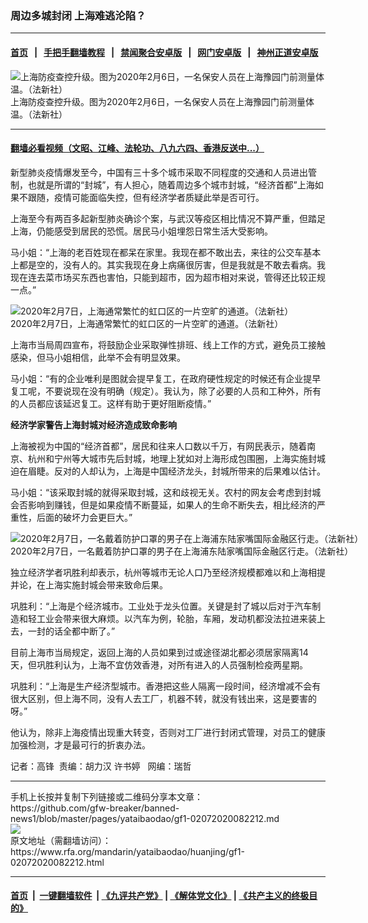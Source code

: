 ### 周边多城封闭  上海难逃沦陷？
------------------------

#### [首页](https://github.com/gfw-breaker/banned-news1/blob/master/README.md) &nbsp;&nbsp;|&nbsp;&nbsp; [手把手翻墙教程](https://github.com/gfw-breaker/guides/wiki) &nbsp;&nbsp;|&nbsp;&nbsp; [禁闻聚合安卓版](https://github.com/gfw-breaker/bn-android) &nbsp;&nbsp;|&nbsp;&nbsp; [网门安卓版](https://github.com/oGate2/oGate) &nbsp;&nbsp;|&nbsp;&nbsp; [神州正道安卓版](https://github.com/SzzdOgate/update) 



<div id="headerimg">
 <img alt="上海防疫查控升级。图为2020年2月6日，一名保安人员在上海豫园门前测量体温。（法新社）" src="https://www.rfa.org/mandarin/yataibaodao/huanjing/gf1-02072020082212.html/000_1OQ7G5.jpg/@@images/88613935-ab78-49c1-8385-d4bcf4ecd151.jpeg" title="上海防疫查控升级。图为2020年2月6日，一名保安人员在上海豫园门前测量体温。（法新社）"/>
 <div id="headerimgcontents">
  <div id="headerimgcaption">
   <span>
    上海防疫查控升级。图为2020年2月6日，一名保安人员在上海豫园门前测量体温。（法新社）
   </span>
   <!-- zoomattribute -->
  </div>
  <!-- headerimgcaption -->
 </div>
 <!-- headerimagecontents -->
</div>

<hr/>


#### [翻墙必看视频（文昭、江峰、法轮功、八九六四、香港反送中...）](https://github.com/gfw-breaker/banned-news1/blob/master/pages/link3.md)

<div id="storytext">
 <div>
  <div class="slot_header">
  </div>
 </div>
 <p>
  新型肺炎疫情爆发至今，中国有三十多个城市采取不同程度的交通和人员进出管制，也就是所谓的“封城”，有人担心，随着周边多个城市封城，“经济首都”上海如果不跟随，疫情可能面临失控，但有经济学者质疑此举是否可行。
 </p>
 <p>
  上海至今有两百多起新型肺炎确诊个案，与武汉等疫区相比情况不算严重，但踏足上海，仍能感受到居民的恐慌。居民马小姐埋怨日常生活大受影响。
 </p>
 <p>
 </p>
 <p>
 </p>
 <p>
  马小姐：“上海的老百姓现在都呆在家里。我现在都不敢出去，来往的公交车基本上都是空的，没有人的。其实我现在身上病痛很厉害，但是我就是不敢去看病。我现在连去菜市场买东西也害怕，只能到超市，因为超市相对来说，管得还比较正规一点。”
 </p>
 <p>
 </p>
 <p>
  <div class="image-inline captioned" style="width:1500px;">
   <div style="width:1500px;">
    <img alt="2020年2月7日，上海通常繁忙的虹口区的一片空旷的通道。（法新社）" src="https://www.rfa.org/mandarin/yataibaodao/huanjing/gf1-02072020082212.html/000_1OS0L2.jpg" title="2020年2月7日，上海通常繁忙的虹口区的一片空旷的通道。（法新社）"/>
   </div>
   <div class="image-caption">
    <span style="width:1500px;">
     2020年2月7日，上海通常繁忙的虹口区的一片空旷的通道。（法新社）
    </span>
    <span class="copyright">
    </span>
   </div>
  </div>
 </p>
 <p>
  上海市当局周四宣布，将鼓励企业采取弹性排班、线上工作的方式，避免员工接触感染，但马小姐相信，此举不会有明显效果。
 </p>
 <p>
  马小姐：“有的企业唯利是图就会提早复工，在政府硬性规定的时候还有企业提早复工呢，不要说现在没有明确（规定）。我认为，除了必要的人员和工种外，所有的人员都应该延迟复工。这样有助于更好阻断疫情。”
 </p>
 <p>
  <b>
   经济学家警告上海封城对经济造成致命影响
  </b>
 </p>
 <p>
  上海被视为中国的“经济首都”，居民和往来人口数以千万，有网民表示，随着南京、杭州和宁州等大城市先后封城，地理上犹如对上海形成包围圈，上海实施封城迫在眉睫。反对的人却认为，上海是中国经济龙头，封城所带来的后果难以估计。
 </p>
 <p>
  马小姐：“该采取封城的就得采取封城，这和歧视无关。农村的网友会考虑到封城会否影响到赚钱，但是如果疫情不断蔓延，如果人的生命不断失去，相比经济的严重性，后面的破坏力会更巨大。”
 </p>
 <p>
 </p>
 <p>
  <div class="image-inline captioned" style="width:1500px;">
   <div style="width:1500px;">
    <img alt="2020年2月7日，一名戴着防护口罩的男子在上海浦东陆家嘴国际金融区行走。（法新社）" src="https://www.rfa.org/mandarin/yataibaodao/huanjing/gf1-02072020082212.html/000_1OS0AS.jpg" title="2020年2月7日，一名戴着防护口罩的男子在上海浦东陆家嘴国际金融区行走。（法新社）"/>
   </div>
   <div class="image-caption">
    <span style="width:1500px;">
     2020年2月7日，一名戴着防护口罩的男子在上海浦东陆家嘴国际金融区行走。（法新社）
    </span>
    <span class="copyright">
    </span>
   </div>
  </div>
 </p>
 <p>
  独立经济学者巩胜利却表示，杭州等城市无论人口乃至经济规模都难以和上海相提并论，在上海实施封城会带来致命后果。
 </p>
 <p>
  巩胜利：“上海是个经济城市。工业处于龙头位置。关键是封了城以后对于汽车制造和轻工业会带来很大麻烦。以汽车为例，轮胎，车厢，发动机都没法拉进来装上去，一封的话全都中断了。”
 </p>
 <p>
  目前上海市当局规定，返回上海的人员如果到过或途径湖北都必须居家隔离14天，但巩胜利认为，上海不宜仿效香港，对所有进入的人员强制检疫两星期。
 </p>
 <p>
  巩胜利：“上海是生产经济型城市。香港把这些人隔离一段时间，经济增减不会有很大区别，但上海不同，没有人去工厂，机器不转，就没有钱出来，这是要害的呀。”
 </p>
 <p>
  他认为，除非上海疫情出现重大转变，否则对工厂进行封闭式管理，对员工的健康加强检测，才是最可行的折衷办法。
 </p>
 <p>
 </p>
 <p>
  记者：高锋  责编：胡力汉 许书婷   网编：瑞哲
 </p>
</div>

<hr/>
手机上长按并复制下列链接或二维码分享本文章：<br/>
https://github.com/gfw-breaker/banned-news1/blob/master/pages/yataibaodao/gf1-02072020082212.md <br/>
<a href='https://github.com/gfw-breaker/banned-news1/blob/master/pages/yataibaodao/gf1-02072020082212.md'><img src='https://github.com/gfw-breaker/banned-news1/blob/master/pages/yataibaodao/gf1-02072020082212.md.png'/></a> <br/>
原文地址（需翻墙访问）：https://www.rfa.org/mandarin/yataibaodao/huanjing/gf1-02072020082212.html


------------------------
#### [首页](https://github.com/gfw-breaker/banned-news1/blob/master/README.md) &nbsp;|&nbsp; [一键翻墙软件](https://github.com/gfw-breaker/nogfw/blob/master/README.md) &nbsp;| [《九评共产党》](https://github.com/gfw-breaker/9ping.md/blob/master/README.md#九评之一评共产党是什么) | [《解体党文化》](https://github.com/gfw-breaker/jtdwh.md/blob/master/README.md) | [《共产主义的终极目的》](https://github.com/gfw-breaker/gczydzjmd.md/blob/master/README.md)


<img src='http://gfw-breaker.win/banned-news/pages/yataibaodao/gf1-02072020082212.md' width='0px' height='0px'/>